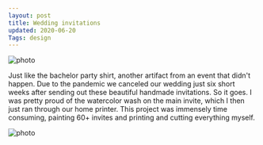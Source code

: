 ```yaml
---
layout: post
title: Wedding invitations
updated: 2020-06-20
Tags: design
---
```


![photo](https://caitlinmeyer.github.io/project-log/images/swedding-1.JPG)

Just like the bachelor party shirt, another artifact from an event that didn't happen. Due to the pandemic we canceled our wedding just six short weeks after sending out these beautiful handmade invitations. So it goes. I was pretty proud of the watercolor wash on the main invite, which I then just ran through our home printer. This project was immensely time consuming, painting 60+ invites and printing and cutting everything myself. 

![photo](https://caitlinmeyer.github.io/project-log/images/wedding-2.JPG)